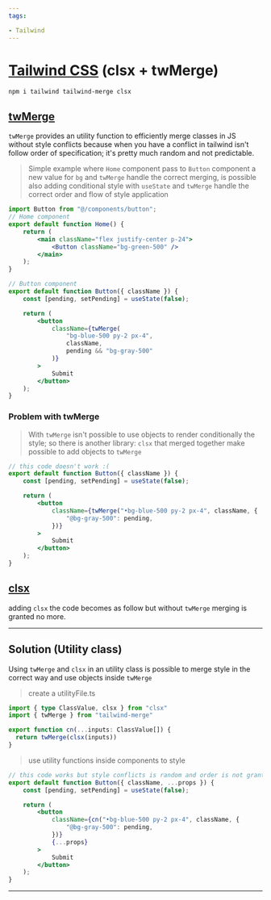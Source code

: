```yaml
---
tags:

- Tailwind
---
```


# [Tailwind CSS](https://tailwindcss.com/) (clsx + twMerge)

```
npm i tailwind tailwind-merge clsx
```

## [twMerge](https://www.npmjs.com/package/tailwind-merge)

`twMerge` provides an utility function to efficiently merge classes in JS without style conflicts because when you have a conflict in tailwind isn't follow order of specification; it's pretty much random and not predictable.

> Simple example where `Home` component pass to `Button` component a new value for `bg` and `twMerge` handle the correct merging, is possible also adding conditional style with `useState` and `twMerge` handle the correct order and flow of style application

```jsx
import Button from "@/components/button";
// Home component
export default function Home() {
	return (
		<main className="flex justify-center p-24">
			<Button className="bg-green-500" />
		</main>
	);
}
```

```jsx
// Button component
export default function Button({ className }) {
	const [pending, setPending] = useState(false);

	return (
		<button
			className={twMerge(
				"bg-blue-500 py-2 px-4",
				className,
				pending && "bg-gray-500"
			)}
		>
			Submit
		</button>
	);
}
```

### Problem with twMerge

> With `twMerge` isn't possible to use objects to render conditionally the style; so there is another library: `clsx` that merged together make possible to add objects to `twMerge`

```jsx
// this code doesn't work :(
export default function Button({ className }) {
	const [pending, setPending] = useState(false);

	return (
		<button
			className={twMerge("•bg-blue-500 py-2 px-4", className, {
				"@bg-gray-500": pending,
			})}
		>
			Submit    
		</button>
	);
}
```

## [clsx](https://www.npmjs.com/package/clsx)

adding `clsx` the code becomes as follow but without `twMerge` merging is granted no more.

---

## Solution (Utility class)

Using `twMerge` and `clsx` in an utility class is possible to merge style in the correct way and use objects inside `twMerge`

> create a utilityFile.ts

```ts
import { type ClassValue, clsx } from "clsx"
import { twMerge } from "tailwind-merge"

export function cn(...inputs: ClassValue[]) {
  return twMerge(clsx(inputs))
}
```

> use utility functions inside components to style

```jsx
// this code works but style conflicts is random and order is not granted :(
export default function Button({ className, ...props }) {
	const [pending, setPending] = useState(false);

	return (
		<button
			className={cn("•bg-blue-500 py-2 px-4", className, {
				"@bg-gray-500": pending,
			})}
			{...props}
		>
			Submit    
		</button>
	);
}
```

---
